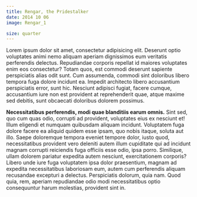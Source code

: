 ```yaml
---
title: Rengar, the Pridestalker
date: 2014 10 06
image: Rengar_1

size: quarter
---
```


Lorem ipsum dolor sit amet, consectetur adipisicing elit. Deserunt optio voluptates animi nemo aliquam aperiam dignissimos eum veritatis perferendis delectus. Repudiandae corporis repellat id maiores voluptates enim eos consectetur? Totam quos, est commodi deserunt sapiente perspiciatis alias odit sunt. Cum assumenda, commodi sint doloribus libero tempora fuga dolore incidunt ea. Impedit architecto libero accusantium perspiciatis error, sunt hic. Nesciunt adipisci fugiat, facere cumque, accusantium iure non est provident at reprehenderit quae, atque maxime sed debitis, sunt obcaecati doloribus dolorem possimus.

**Necessitatibus perferendis, modi quae blanditiis earum omnis.** Sint sed, quo cum quas odio, corrupti ad provident, voluptates eius ex nesciunt et! Illum eligendi et numquam quibusdam aliquam incidunt. Voluptatem fuga dolore facere ea aliquid quidem esse ipsam, quo nobis itaque, soluta aut illo. Saepe doloremque tempora eveniet tempore dolor, iusto quod, necessitatibus provident vero deleniti autem illum cupiditate qui ad incidunt magnam corrupti reiciendis fuga officiis esse odio, ipsa porro. Similique, ullam dolorem pariatur expedita autem nesciunt, exercitationem corporis? Libero unde iure fuga voluptatem ipsa dolor praesentium, magnam ad expedita necessitatibus laboriosam eum, autem cum perferendis aliquam recusandae excepturi a delectus. Perspiciatis dolorum, quia nam. Quod quia, rem, aperiam repudiandae odio modi necessitatibus optio consequuntur harum molestias, provident sint in.
